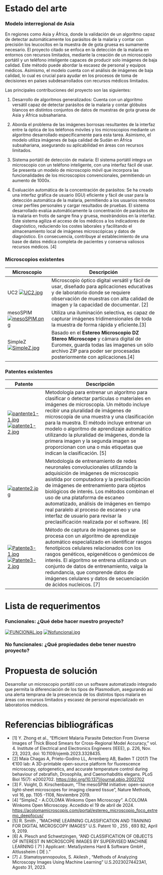 # Estado del arte
### Modelo interregional de Asia
En regiones como Asia y África, donde la validación de un algoritmo capaz de detectar automáticamente los parásitos de la malaria y contar con precisión los leucocitos en la muestra de de gota gruesa es sumamente necesario. El proyecto citado se enfoca en la detección de la malaria en entornos con recursos limitados, mediante la creación de un microscopio portátil y un teléfono inteligente capaces de producir solo imágenes de baja calidad. Este método puede abordar la escasez de personal y equipos médicos. Asimismo, el modelo cuenta con el análisis de imágenes de baja calidad, lo cual es crucial para ayudar en los procesos de toma de decisiones en países subdesarrollados con recursos médicos limitados.

Las principales contribuciones del proyecto son las siguientes:

1. Desarrollo de algoritmos generalizados: Cuenta con un algoritmo versátil capaz de detectar parásitos de la malaria y contar glóbulos blancos en distintos conjuntos de datos de muestras de gota gruesa de Asia y África subsahariana.

2. Aborda el problema de las imágenes borrosas resultantes de la interfaz entre la óptica de los teléfonos móviles y los microscopios mediante un algoritmo desarrollado específicamente para esta tarea. Asimismo, el modelo utiliza imágenes de baja calidad de Sudán en África subsahariana, asegurando su aplicabilidad en áreas con recursos limitados.

2. Sistema portátil de detección de malaria: El sistema portátil integra un microscopio con un teléfono inteligente, con una interfaz fácil de usar. Se presenta un modelo de microscopio móvil que incorpora las funcionalidades de los microscopios convencionales, permitiendo un aumento de 1000x.

3. Evaluación automática de la concentración de parásitos: Se ha creado una interfaz gráfica de usuario (IGU) eficiente y fácil de usar para la detección automática de la malaria, permitiendo a los usuarios remotos crear perfiles personales y cargar resultados de pruebas. El sistema desarrollado evalúa automáticamente la concentración de parásitos de la malaria en frotis de sangre fina y gruesa, mostrándolos en la interfaz. Este sistema agiliza el acceso de los médicos a los indicadores de diagnóstico, reduciendo los costes laborales y facilitando el almacenamiento local de imágenes microscópicas y datos de diagnóstico. En consecuencia, contribuye al establecimiento de una base de datos médica completa de pacientes y conserva valiosos recursos médicos. [4]

### Microscopios existentes
| Microscopio | Descripción |
|-------------|-------------|
| UC2 [![UC2.jpg](https://i.postimg.cc/TYQ3Bx6S/UC2.jpg)](https://postimg.cc/MvMwjhXb) | Microscopio óptico digital versátil y fácil de usar, diseñado para aplicaciones educativas y de laboratorio donde se requiere observación de muestras con alta calidad de imagen y la capacidad de documentar. [2]|
| mesoSPIM [![mesoSPIM.png](https://i.postimg.cc/BQqJszZK/mesoSPIM.png)](https://postimg.cc/9zN6YJ7m) | Utiliza una iluminación selectiva,  es capaz de capturar imágenes tridimensionales de toda la muestra de forma rápida y eficiente.[3] |
| SimpleZ [![SimpleZ.jpg](https://i.postimg.cc/vZZfKM42/SimpleZ.jpg)](https://postimg.cc/0bhz6Td7) | Basado en el **Estereo Microscopio DZ Stereo Microscope** y cámara digital de Euromex, guarda todas las imagenes un sólo archivo ZIP para poder ser procesadas posteriormente con aplicaciones.[4] |
### Patentes existentes
| Patente | Descripción |
|-------------|-------------|
| [![pantente1-1.jpg](https://i.postimg.cc/DfxwcjWn/pantente1-1.jpg)](https://postimg.cc/6TGKWhLm) [![patente1-2.jpg](https://i.postimg.cc/tRkYMRc0/patente1-2.jpg)](https://postimg.cc/K4KGKbFQ) |Metodología para entrenar un algoritmo para clasificar o detectar partículas o materiales en imágenes de microscopía. Un método incluye recibir una pluralidad de imágenes de microscopía de una muestra y una clasificación para la muestra. El método incluye entrenar un modelo o algoritmo de aprendizaje automático utilizando la pluralidad de imágenes, donde la primera imagen y la segunda imagen se proporcionan con una o más etiquetas que indican la clasificación. [5]|
|[![patente2.jpg](https://i.postimg.cc/j5k6GXWn/patente2.jpg)](https://postimg.cc/ygcSR0y7) | Metodología de entrenamiento de redes neuronales convolucionales utilizando la adquisición de imágenes de microscopio asistida por computadora y la preclasificación de imágenes de entrenamiento para objetos biológicos de interés. Los métodos combinan el uso de una plataforma de escaneo automatizado, análisis de imágenes en tiempo real paralelo al proceso de escaneo y una interfaz de usuario para revisar la preclasificación realizada por el software. [6]|
| [![Patente3-1.jpg](https://i.postimg.cc/CxcKccrj/Patente3-1.jpg)](https://postimg.cc/bZ28J9hJ) [![Patente3-2.jpg](https://i.postimg.cc/fyYL5Z1L/Patente3-2.jpg)](https://postimg.cc/SYNkx0SF) | Método de captura de imágenes que se procesa con un algoritmo de aprendizaje automático especializado en identificar rasgos fenotípicos celulares relacionados con los rasgos genéticos, epigenéticos o genómicos de interés. El algoritmo se entrena utilizando un conjunto de datos de entrenamiento, valga la redundancia, que comprende datos de imágenes celulares y datos de secuenciación de ácidos nucleicos. [7]|
# Lista de requerimentos
### Funcionales: ¿Qué debe hacer nuestro proyecto?
[![FUNCIONAL.jpg](https://i.postimg.cc/XNkY8tcD/FUNCIONAL.jpg)](https://postimg.cc/yWWK6QGF) [![Nofuncional.jpg](https://i.postimg.cc/7PgD9g9P/Nofuncional.jpg)](https://postimg.cc/5jNZNQDD)
### No funcionales: ¿Qué propiedades debe tener nuestro proyecto?
# Propuesta de solución
Desarrollar un microscopio portátil con un software automatizado integrado que permita la diferenciación de los tipos de Plasmodium, asegurando así una alerta temprana de la presecencia de los distintos tipos malaria en áreas con recursos limitados y escasez de personal especializado en laboratorios médicos.

# Referencias bibliográficas
- [1] Y. Zhong et al., “Efficient Malaria Parasite Detection From Diverse Images of Thick Blood Smears for Cross-Regional Model Accuracy,” vol. 4. Institute of Electrical and Electronics Engineers (IEEE), p. 226, Nov. 23, 2023, doi: 10.1109/ojemb.2023.3328435.
- [2] Maia Chagas A, Prieto-Godino LL, Arrenberg AB, Baden T (2017) The €100 lab: A 3D-printable open-source platform for fluorescence microscopy, optogenetics, and accurate temperature control during behaviour of zebrafish, Drosophila, and Caenorhabditis elegans. PLoS Biol 15(7): e2002702. https://doi.org/10.1371/journal.pbio.2002702
- [3] F. Voight, D. Kirschenbaum, “The mesoSPIM initiative: open-source light-sheet microscopes for imaging cleared tissue”, Nature Methods, vol 16, pp. 1105 -1108, Noviembre 2019.
- [4] “SimpleZ - A.COLOMA Winkoms Open Microscopy”. A.COLOMA Winkoms Open Microscopy. Accedido el 19 de abril de 2024.  https://acolomamicroscopis.com/portal/estereo_microscopio_foco_extremo_deepfocus/
- [5] R. Smith , “MACHINE LEARNING CLASSIFICATION AND TRAINING FOR DIGITAL MICROSCOPY IMAGES” U.S. Patent 10 , 255 , 693 B2, April 9, 2019.
- [6] A. Plesch and Schwetzingen, “AND CLASSIFICATION OF OBJECTS OF INTEREST IN MICROSCOPE IMAGES BY SUPERVISED MACHINE LEARNING ( 71 ) Applicant : MetaSystems Hard & Software GmbH , Altlussheim ( DE ).”
- [7] J. Stamatoyannopoulos, S. Akilesh , “Methods of Analyzing Microscopy Images Using Machine Learning” U.S.20230274423A1, Agosto 31, 2023.
